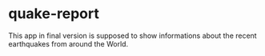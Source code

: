 # quake-report

This app in final version is supposed to show informations about the recent earthquakes from around the World.
